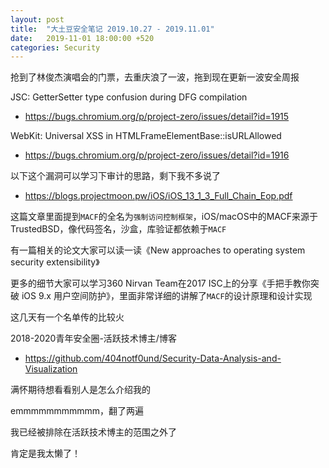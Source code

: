 ```yaml
---
layout: post
title:  "大土豆安全笔记 2019.10.27 - 2019.11.01"
date:   2019-11-01 18:00:00 +520
categories: Security
---
```


抢到了林俊杰演唱会的门票，去重庆浪了一波，拖到现在更新一波安全周报

JSC: GetterSetter type confusion during DFG compilation
- https://bugs.chromium.org/p/project-zero/issues/detail?id=1915

WebKit: Universal XSS in HTMLFrameElementBase::isURLAllowed
- https://bugs.chromium.org/p/project-zero/issues/detail?id=1916

以下这个漏洞可以学习下审计的思路，剩下我不多说了
- https://blogs.projectmoon.pw/iOS/iOS_13_1_3_Full_Chain_Eop.pdf

这篇文章里面提到`MACF`的全名为`强制访问控制框架`，iOS/macOS中的MACF来源于TrustedBSD，像代码签名，沙盒，库验证都依赖于`MACF`

有一篇相关的论文大家可以读一读《New approaches to operating system security extensibility》

更多的细节大家可以学习360 Nirvan Team在2017 ISC上的分享《手把手教你突破 iOS 9.x 用户空间防护》，里面非常详细的讲解了`MACF`的设计原理和设计实现

这几天有一个名单传的比较火

2018-2020青年安全圈-活跃技术博主/博客
- https://github.com/404notf0und/Security-Data-Analysis-and-Visualization

满怀期待想看看别人是怎么介绍我的

emmmmmmmmmmm，翻了两遍

我已经被排除在活跃技术博主的范围之外了

肯定是我太懒了！